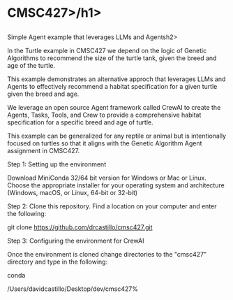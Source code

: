 <h1>CMSC427>/h1>
<h2></h2>Simple Agent example that leverages LLMs and Agents</h1>h2>

<p>In the Turtle example in CMSC427 we depend on the logic of Genetic Algorithms 
to recommend the size of the turtle tank, given the breed and age of the turtle. 

This example demonstrates an alternative approch that leverages LLMs and Agents
to effectively recommend a habitat specification for a given turtle given the breed and age. 

We leverage an open source Agent framework called CrewAI to create the Agents, Tasks, Tools,
and Crew to provide a comprehensive habitat specification for a specific breed and age of turtle.

This example can be generalized for any reptile or animal but is intentionally focused on turtles 
so that it aligns with the Genetic Algorithm Agent assignment in CMSC427.</p>

Step 1: Setting up the environment

Download MiniConda 32/64 bit version for Windows or Mac or Linux. Choose the appropriate installer for your 
operating system and architecture (Windows, macOS, or Linux, 64-bit or 32-bit)

Step 2: Clone this repository. Find a location on your computer and enter the following:

git clone https://github.com/drcastillo/cmsc427.git

Step 3: Configuring the environment for CrewAI

Once the environment is cloned change directories to the "cmsc427" directory and type in the following:

conda 

/Users/davidcastillo/Desktop/dev/cmsc427% 
